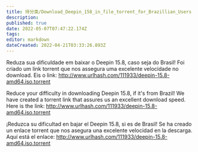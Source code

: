 ```yaml
---
title: 待分类/Download_Deepin_158_in_file_torrent_for_Brazillian_Users
description: 
published: true
date: 2022-05-07T07:47:22.174Z
tags: 
editor: markdown
dateCreated: 2022-04-21T03:33:26.893Z
---
```


Reduza sua dificuldade em baixar o Deepin 15.8, caso seja do Brasil! Foi criado um link torrent que nos assegura uma excelente velocidade no download.
Eis o link: http://www.urlhash.com/111933/deepin-15.8-amd64.iso.torrent

Reduce your difficulty in downloading Deepin 15.8, if it's from Brazil! We have created a torrent link that assures us an excellent download speed.
Here is the link: http://www.urlhash.com/111933/deepin-15.8-amd64.iso.torrent

¡Reduzca su dificultad en bajar el Deepin 15.8, si es de Brasil! Se ha creado un enlace torrent que nos asegura una excelente velocidad en la descarga.
Aquí está el enlace: http://www.urlhash.com/111933/deepin-15.8-amd64.iso.torrent